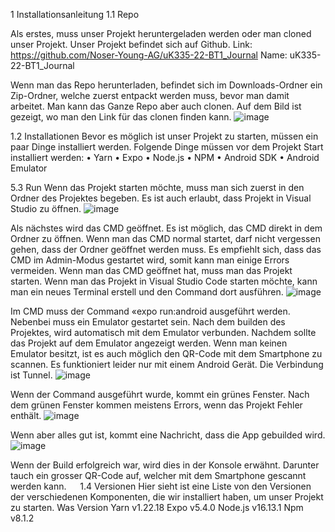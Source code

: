 1	Installationsanleitung
1.1	Repo

Als erstes, muss unser Projekt heruntergeladen werden oder man cloned unser Projekt. Unser Projekt befindet sich auf Github.
Link: https://github.com/Noser-Young-AG/uK335-22-BT1_Journal
Name: uK335-22-BT1_Journal

Wenn man das Repo herunterladen, befindet sich im Downloads-Ordner ein Zip-Ordner, welche zuerst entpackt werden muss, bevor man damit arbeitet.
Man kann das Ganze Repo aber auch clonen. Auf dem Bild ist gezeigt, wo man den Link für das clonen finden kann.
![image](https://user-images.githubusercontent.com/69907003/168018491-8cede363-8d25-4095-aca9-8e53d3b0fbe4.png)

1.2	Installationen
Bevor es möglich ist unser Projekt zu starten, müssen ein paar Dinge installiert werden. Folgende Dinge müssen vor dem Projekt Start installiert werden:
•	Yarn
•	Expo
•	Node.js
•	NPM
•	Android SDK
•	Android Emulator

5.3	Run
Wenn das Projekt starten möchte, muss man sich zuerst in den Ordner des Projektes begeben. Es ist auch erlaubt, dass Projekt in Visual Studio zu öffnen.
![image](https://user-images.githubusercontent.com/69907003/168018556-ffe42dda-e57f-4aa2-b855-61e5b0b55c90.png) 

Als nächstes wird das CMD geöffnet. Es ist möglich, das CMD direkt in dem Ordner zu öffnen. Wenn man das CMD normal startet, darf nicht vergessen gehen, dass der Ordner geöffnet werden muss. 
Es empfiehlt sich, dass das CMD im Admin-Modus gestartet wird, somit kann man einige Errors vermeiden.
Wenn man das CMD geöffnet hat, muss man das Projekt starten. Wenn man das Projekt in Visual Studio Code starten möchte, 
kann man ein neues Terminal erstell und den Command dort ausführen.
![image](https://user-images.githubusercontent.com/69907003/168018668-23790a09-cf56-44da-ad7f-9606a96f0e79.png)

Im CMD muss der Command «expo run:android ausgeführt werden. Nebenbei muss ein Emulator gestartet sein. 
Nach dem builden des Projektes, wird automatisch mit dem Emulator verbunden. Nachdem sollte das Projekt auf dem Emulator angezeigt werden. 
Wenn man keinen Emulator besitzt, ist es auch möglich den QR-Code mit dem Smartphone zu scannen. Es funktioniert leider nur mit einem Android Gerät. 
Die Verbindung ist Tunnel.
![image](https://user-images.githubusercontent.com/69907003/168018882-647253d0-b489-42df-a400-e3bf09e81998.png)
 
Wenn der Command ausgeführt wurde, kommt ein grünes Fenster. Nach dem grünen Fenster kommen meistens Errors, wenn das Projekt Fehler enthält.
![image](https://user-images.githubusercontent.com/69907003/168018902-7ab87e7a-0822-4f63-b67e-bbc1995d4aa5.png)
 
Wenn aber alles gut ist, kommt eine Nachricht, dass die App gebuilded wird.
![image](https://user-images.githubusercontent.com/69907003/168018940-cb40b00e-5e03-4a88-b2dd-85591a110ee7.png)
 
Wenn der Build erfolgreich war, wird dies in der Konsole erwähnt.  Darunter tauch ein grosser QR-Code auf, welcher mit dem Smartphone gescannt werden kann.
 
1.4	Versionen
Hier sieht ist eine Liste von den Versionen der verschiedenen Komponenten, die wir installiert haben, um unser Projekt zu starten.
Was	Version
Yarn	v1.22.18
Expo	v5.4.0
Node.js	v16.13.1
Npm	v8.1.2

